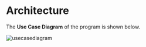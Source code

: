 # Architecture

The __Use Case Diagram__ of the program is shown below.

![usecasediagram](https://github.com/vishnupriyapurantharan/MINIPROJECT-STEPIN-298287/blob/54b2362814425b97b041edf129bce338b847801c/Architecture/User%20defined%20diagram.PNG)

